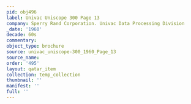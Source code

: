 ```yaml
---
pid: obj496
label: Univac Uniscope 300 Page 13
company: Sperry Rand Corporation. Univac Data Processing Division
_date: '1960'
decade: 60s
commentary: 
object_type: brochure
source: univac_uniscope-300_1960_Page_13
source_name: 
order: '495'
layout: qatar_item
collection: temp_collection
thumbnail: ''
manifest: ''
full: ''
---
```

